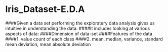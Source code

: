 # Iris_Dataset-E.D.A
####Given a data set performing the exploratery data analysis gives us intuitive in understanding the data.
####It includes looking at various aspects of data:
  ####Dimension of data-set
  ####Features of the data
    ####1. value count of each class
    ####2. mean, median, variance, standard mean deviation, mean absolute deviation
		

